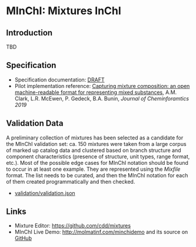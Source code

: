 # MInChI: Mixtures InChI

## Introduction

TBD

## Specification

* Specification documentation: [DRAFT](https://docs.google.com/document/d/1X3Mj1iyEPVBfQhDxn8r6ClKsGqhhiKxzuNC9FuTip84/edit?usp=sharing)
* Pilot implementation reference: [Capturing mixture composition: an open machine-readable format for representing mixed substances](https://doi.org/10.1186/s13321-019-0357-4), A.M. Clark, L.R. McEwen, P. Gedeck, B.A. Bunin, *Journal of Cheminforamtics 2019* 

## Validation Data

A preliminary collection of mixtures has been selected as a candidate for the MInChI validation set: ca. 150 mixtures were taken from a large corpus of marked up catalog data and clustered based on branch structure and component characteristics (presence of structure, unit types, range format, etc.). Most of the possible edge cases for MInChI notation should be found to occur in at least one example. They are represented using the _Mixfile_ format. The list needs to be curated, and then the MInChI notation for each of them created programmatically and then checked.

* [validation/validation.json](validation/validation.json)

## Links

* Mixture Editor: <https://github.com/cdd/mixtures>
* MInChI Live Demo: <http://molmatinf.com/minchidemo> and its source on [GitHub](https://github.com/IUPAC/MInChI_demo)

